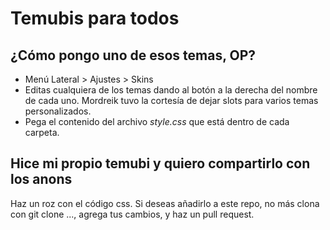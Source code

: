 # Temubis para todos

## ¿Cómo pongo uno de esos temas, OP?

- Menú Lateral > Ajustes > Skins
- Editas cualquiera de los temas dando al botón a la derecha del nombre de cada uno. Mordreik tuvo la cortesía de dejar slots para varios temas personalizados.
- Pega el contenido del archivo *style.css* que está dentro de cada carpeta.

## Hice mi propio temubi y quiero compartirlo con los anons

Haz un roz con el código css. Si deseas añadirlo a este repo, no más clona con git clone ..., agrega tus cambios, y haz un pull request.
